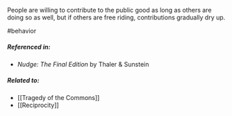 People are willing to contribute to the public good as long as others are doing so as well, but if others are free riding, contributions gradually dry up.

#behavior 

##### Referenced in: 

- *Nudge: The Final Edition* by Thaler & Sunstein

##### Related to: 

- [[Tragedy of the Commons]]
- [[Reciprocity]] 